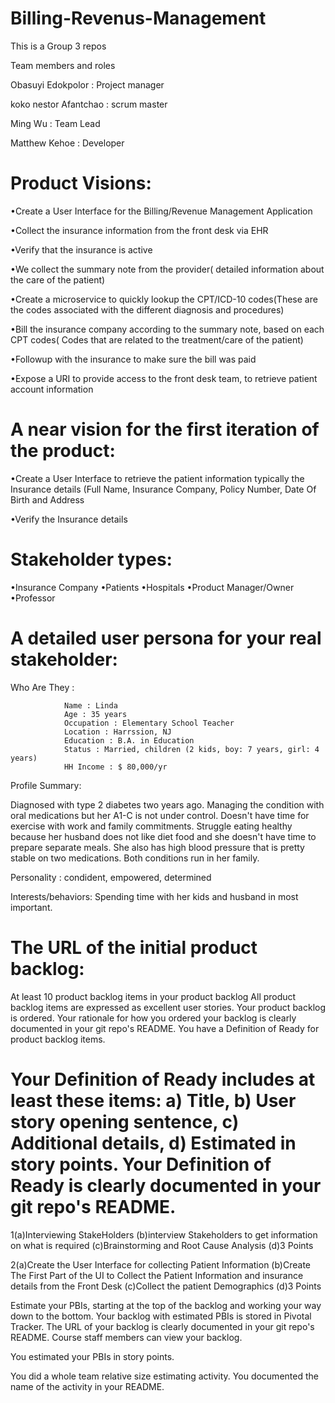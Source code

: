 # Billing-Revenus-Management

This is a Group 3 repos 

Team members and roles 

Obasuyi Edokpolor : Project manager 

koko nestor Afantchao : scrum master 

Ming Wu :  Team Lead 

Matthew Kehoe : Developer 

# Product Visions: 

•Create a User Interface for the Billing/Revenue Management Application

•Collect the insurance information from the front desk via EHR

•Verify that the insurance is active

•We collect the summary note from the provider( detailed information about the care of the patient)

•Create a microservice to quickly lookup the CPT/ICD-10 codes(These are the codes associated with the different diagnosis and procedures)

•Bill the insurance company according to the summary note, based on each CPT codes( Codes that are related to the treatment/care of the patient)

•Followup with the insurance to make sure the bill was paid

•Expose a URI to provide access to the front desk team, to retrieve patient account information


# A near vision for the first iteration of the product: 

•Create a User Interface to retrieve the patient information typically the Insurance details (Full Name, Insurance Company, Policy Number, Date Of Birth and Address

•Verify the Insurance details

# Stakeholder types: 
  •Insurance Company
  •Patients
  •Hospitals
  •Product Manager/Owner
  •Professor

# A detailed user persona for your real stakeholder: 
  Who Are They : 
  
                Name : Linda
                Age : 35 years
                Occupation : Elementary School Teacher
                Location : Harrssion, NJ
                Education : B.A. in Education
                Status : Married, children (2 kids, boy: 7 years, girl: 4 years)
                HH Income : $ 80,000/yr
                
  Profile Summary: 
  
  Diagnosed with type 2 diabetes two years ago. Managing the condition with oral medications but her A1-C is not under control. Doesn't have time for exercise with work and family commitments. Struggle eating healthy because her husband does not like diet food and she doesn't have time to prepare separate meals. She also has high blood pressure that is pretty stable on two medications. Both conditions run in her family.
  
  Personality : condident, empowered, determined
  
  Interests/behaviors: Spending time with her kids and husband in most important. 
  
# The URL of the initial product backlog:
   At least 10 product backlog items in your product backlog
   All product backlog items are expressed as excellent user stories.
   Your product backlog is ordered. Your rationale for how you ordered your backlog is clearly documented in your git repo's README.
You have a Definition of Ready for product backlog items. 

# Your Definition of Ready includes at least these items: a) Title, b) User story opening sentence, c) Additional details, d) Estimated in story points. Your Definition of Ready is clearly documented in your git repo's README.

1(a)Interviewing StakeHolders
 (b)interview Stakeholders to get information on what is required
 (c)Brainstorming and Root Cause Analysis
 (d)3 Points

2(a)Create the User Interface for collecting Patient Information
 (b)Create The First Part of the UI to Collect the Patient Information and insurance details from the Front Desk
 (c)Collect the patient Demographics 
 (d)3 Points

Estimate your PBIs, starting at the top of the backlog and working your way down to the bottom. Your backlog with estimated PBIs is stored in Pivotal Tracker. The URL of your backlog is clearly documented in your git repo's README. Course staff members can view your backlog.

You estimated your PBIs in story points.

You did a whole team relative size estimating activity. You documented the name of the activity in your README.
